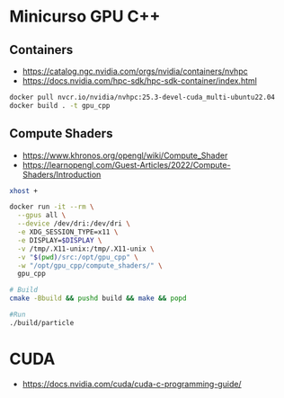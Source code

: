 # Minicurso GPU C++

## Containers

- https://catalog.ngc.nvidia.com/orgs/nvidia/containers/nvhpc
- https://docs.nvidia.com/hpc-sdk/hpc-sdk-container/index.html

```bash
docker pull nvcr.io/nvidia/nvhpc:25.3-devel-cuda_multi-ubuntu22.04
docker build . -t gpu_cpp
```

## Compute Shaders

- https://www.khronos.org/opengl/wiki/Compute_Shader
- https://learnopengl.com/Guest-Articles/2022/Compute-Shaders/Introduction

```bash
xhost +

docker run -it --rm \
  --gpus all \
  --device /dev/dri:/dev/dri \
  -e XDG_SESSION_TYPE=x11 \
  -e DISPLAY=$DISPLAY \
  -v /tmp/.X11-unix:/tmp/.X11-unix \
  -v "$(pwd)/src:/opt/gpu_cpp" \
  -w "/opt/gpu_cpp/compute_shaders/" \
  gpu_cpp

# Build
cmake -Bbuild && pushd build && make && popd

#Run
./build/particle
```

# CUDA

- https://docs.nvidia.com/cuda/cuda-c-programming-guide/
